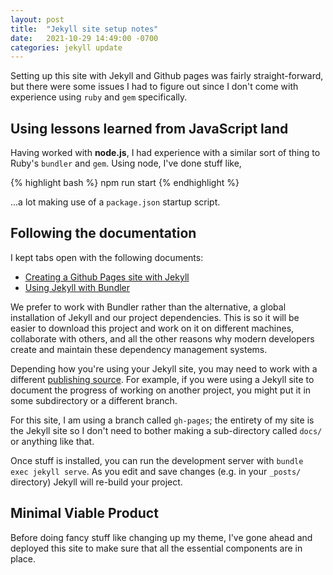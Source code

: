 ```yaml
---
layout: post
title:  "Jekyll site setup notes"
date:   2021-10-29 14:49:00 -0700
categories: jekyll update
---
```

Setting up this site with Jekyll and Github pages was fairly straight-forward,
but there were some issues I had to figure out since I don't come with
experience using `ruby` and `gem` specifically.

## Using lessons learned from JavaScript land

Having worked with **node.js**, I had experience with a similar sort of thing
to Ruby's `bundler` and `gem`. Using node, I've done stuff like,

{% highlight bash %}
npm run start
{% endhighlight %}

...a lot making use of a `package.json` startup script.

## Following the documentation

I kept tabs open with the following documents:

- [Creating a Github Pages site with Jekyll](https://docs.github.com/en/pages/setting-up-a-github-pages-site-with-jekyll/creating-a-github-pages-site-with-jekyll)
- [Using Jekyll with Bundler](https://jekyllrb.com/tutorials/using-jekyll-with-bundler/)

We prefer to work with Bundler rather than the alternative, a global
installation of Jekyll and our project dependencies. This is so it will
be easier to download this project and work on it on different machines,
collaborate with others, and all the other reasons why modern developers
create and maintain these dependency management systems.

Depending how you're using your Jekyll site, you may need to work with a
different [publishing
source](https://docs.github.com/en/pages/getting-started-with-github-pages/configuring-a-publishing-source-for-your-github-pages-site#choosing-a-publishing-source).
For example, if you were using a Jekyll site to document the progress of
working on another project, you might put it in some subdirectory or a
different branch.

For this site, I am using a branch called `gh-pages`; the entirety of my site
is the Jekyll site so I don't need to bother making a sub-directory called
`docs/` or anything like that.

Once stuff is installed, you can run the development server with `bundle exec
jekyll serve`. As you edit and save changes (e.g. in your `_posts/` directory)
Jekyll will re-build your project.

## Minimal Viable Product

Before doing fancy stuff like changing up my theme, I've gone ahead and
deployed this site to make sure that all the essential components are in place.
